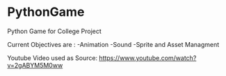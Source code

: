 # PythonGame
Python Game for College Project


Current Objectives are :
-Animation
-Sound
-Sprite and Asset Managment


Youtube Video used as Source:
https://www.youtube.com/watch?v=2gABYM5M0ww
